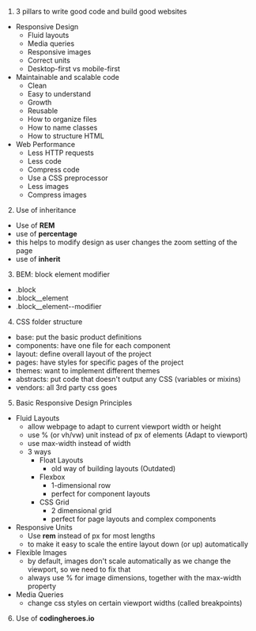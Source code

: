1. 3 pillars to write good code and build good websites
  - Responsive Design
    - Fluid layouts
    - Media queries
    - Responsive images
    - Correct units
    - Desktop-first vs mobile-first
  - Maintainable and scalable code
    - Clean
    - Easy to understand
    - Growth
    - Reusable
    - How to organize files
    - How to name classes
    - How to structure HTML
  - Web Performance
    - Less HTTP requests
    - Less code
    - Compress code
    - Use a CSS preprocessor
    - Less images
    - Compress images

2. Use of inheritance
  - Use of **REM**
  - use of **percentage**
  - this helps to modify design as user changes the zoom setting of the page
  - use of **inherit**

3. BEM: block element modifier
  - .block
  - .block__element
  - .block__element--modifier

4. CSS folder structure
  - base: put the basic product definitions
  - components: have one file for each component
  - layout: define overall layout of the project
  - pages: have styles for specific pages of the project
  - themes: want to implement different themes
  - abstracts: put code that doesn't output any CSS (variables or mixins)
  - vendors: all 3rd party css goes

5. Basic Responsive Design Principles
  - Fluid Layouts
    - allow webpage to adapt to current viewport width or height
    - use % (or vh/vw) unit instead of px of elements (Adapt to viewport)
    - use max-width instead of width
    - 3 ways
      - Float Layouts
        - old way of building layouts (Outdated)
      - Flexbox
        - 1-dimensional row
        - perfect for component layouts
      - CSS Grid
        - 2 dimensional grid
        - perfect for page layouts and complex components
  - Responsive Units
    - Use **rem** instead of px for most lengths
    - to make it easy to scale the entire layout down (or up) automatically
  - Flexible Images
    - by default, images don't scale automatically as we change the viewport, so we need to fix that
    - always use % for image dimensions, together with the max-width property
  - Media Queries
    - change css styles on certain viewport widths (called breakpoints)
  
6. Use of **codingheroes.io** 